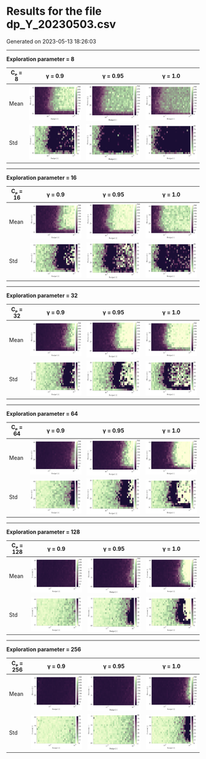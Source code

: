 # Results for the file dp_Y_20230503.csv 

Generated on 2023-05-13 18:26:03

---

**Exploration parameter = 8**

| Cₚ = 8 | γ = 0.9 | γ = 0.95 | γ = 1.0 | 
| --- | --- | --- | --- | 
| Mean | ![](fig/dp_Y/mean_g_0.9_cp_8.png) | ![](fig/dp_Y/mean_g_0.95_cp_8.png) | ![](fig/dp_Y/mean_g_1.0_cp_8.png) | 
| Std | ![](fig/dp_Y/std_g_0.9_cp_8.png) | ![](fig/dp_Y/std_g_0.95_cp_8.png) | ![](fig/dp_Y/std_g_1.0_cp_8.png) | 

---

**Exploration parameter = 16**

| Cₚ = 16 | γ = 0.9 | γ = 0.95 | γ = 1.0 | 
| --- | --- | --- | --- | 
| Mean | ![](fig/dp_Y/mean_g_0.9_cp_16.png) | ![](fig/dp_Y/mean_g_0.95_cp_16.png) | ![](fig/dp_Y/mean_g_1.0_cp_16.png) | 
| Std | ![](fig/dp_Y/std_g_0.9_cp_16.png) | ![](fig/dp_Y/std_g_0.95_cp_16.png) | ![](fig/dp_Y/std_g_1.0_cp_16.png) | 

---

**Exploration parameter = 32**

| Cₚ = 32 | γ = 0.9 | γ = 0.95 | γ = 1.0 | 
| --- | --- | --- | --- | 
| Mean | ![](fig/dp_Y/mean_g_0.9_cp_32.png) | ![](fig/dp_Y/mean_g_0.95_cp_32.png) | ![](fig/dp_Y/mean_g_1.0_cp_32.png) | 
| Std | ![](fig/dp_Y/std_g_0.9_cp_32.png) | ![](fig/dp_Y/std_g_0.95_cp_32.png) | ![](fig/dp_Y/std_g_1.0_cp_32.png) | 

---

**Exploration parameter = 64**

| Cₚ = 64 | γ = 0.9 | γ = 0.95 | γ = 1.0 | 
| --- | --- | --- | --- | 
| Mean | ![](fig/dp_Y/mean_g_0.9_cp_64.png) | ![](fig/dp_Y/mean_g_0.95_cp_64.png) | ![](fig/dp_Y/mean_g_1.0_cp_64.png) | 
| Std | ![](fig/dp_Y/std_g_0.9_cp_64.png) | ![](fig/dp_Y/std_g_0.95_cp_64.png) | ![](fig/dp_Y/std_g_1.0_cp_64.png) | 

---

**Exploration parameter = 128**

| Cₚ = 128 | γ = 0.9 | γ = 0.95 | γ = 1.0 | 
| --- | --- | --- | --- | 
| Mean | ![](fig/dp_Y/mean_g_0.9_cp_128.png) | ![](fig/dp_Y/mean_g_0.95_cp_128.png) | ![](fig/dp_Y/mean_g_1.0_cp_128.png) | 
| Std | ![](fig/dp_Y/std_g_0.9_cp_128.png) | ![](fig/dp_Y/std_g_0.95_cp_128.png) | ![](fig/dp_Y/std_g_1.0_cp_128.png) | 

---

**Exploration parameter = 256**

| Cₚ = 256 | γ = 0.9 | γ = 0.95 | γ = 1.0 | 
| --- | --- | --- | --- | 
| Mean | ![](fig/dp_Y/mean_g_0.9_cp_256.png) | ![](fig/dp_Y/mean_g_0.95_cp_256.png) | ![](fig/dp_Y/mean_g_1.0_cp_256.png) | 
| Std | ![](fig/dp_Y/std_g_0.9_cp_256.png) | ![](fig/dp_Y/std_g_0.95_cp_256.png) | ![](fig/dp_Y/std_g_1.0_cp_256.png) | 


